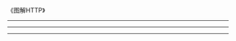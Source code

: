 《图解HTTP》


---------------------------------------------------------------------------------------------------------------------




---------------------------------------------------------------------------------------------------------------------





---------------------------------------------------------------------------------------------------------------------



